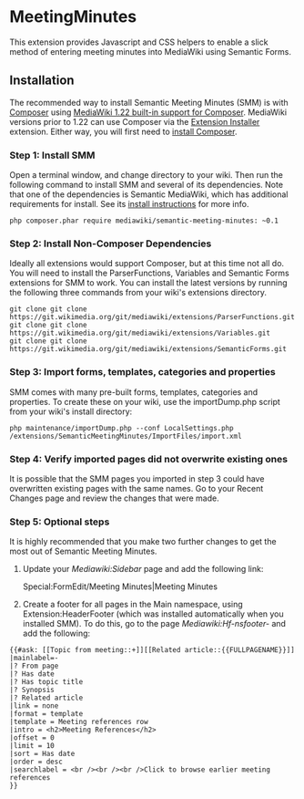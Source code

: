 MeetingMinutes
==============

This extension provides Javascript and CSS helpers to enable a slick method of entering meeting minutes into MediaWiki using Semantic Forms.

Installation
------------

The recommended way to install Semantic Meeting Minutes (SMM) is with [Composer](composer) using
[MediaWiki 1.22 built-in support for Composer](mwcomposer). MediaWiki versions prior to 1.22 can use Composer via the [Extension Installer](extensioninstaller) extension. Either way, you will first need to [install Composer](composerinstall).


### Step 1: Install SMM

Open a terminal window, and change directory to your wiki. Then run the following command to install SMM and several of its dependencies. Note that one of the dependencies is Semantic MediaWiki, which has additional requirements for install. See its [install instructions](smwinstall) for more info.

    php composer.phar require mediawiki/semantic-meeting-minutes: ~0.1

### Step 2: Install Non-Composer Dependencies

Ideally all extensions would support Composer, but at this time not all do. You will need to install the ParserFunctions, Variables and Semantic Forms extensions for SMM to work. You can install the latest versions by running the following three commands from your wiki's extensions directory.

    git clone git clone https://git.wikimedia.org/git/mediawiki/extensions/ParserFunctions.git
    git clone git clone https://git.wikimedia.org/git/mediawiki/extensions/Variables.git
    git clone git clone https://git.wikimedia.org/git/mediawiki/extensions/SemanticForms.git

### Step 3: Import forms, templates, categories and properties

SMM comes with many pre-built forms, templates, categories and properties. To create these on your wiki, use the importDump.php script from your wiki's install directory:

    php maintenance/importDump.php --conf LocalSettings.php /extensions/SemanticMeetingMinutes/ImportFiles/import.xml

### Step 4: Verify imported pages did not overwrite existing ones

It is possible that the SMM pages you imported in step 3 could have overwritten existing pages with the same names. Go to your Recent Changes page and review the changes that were made.
	
### Step 5: Optional steps

It is highly recommended that you make two further changes to get the most out of Semantic Meeting Minutes.

1. Update your _Mediawiki:Sidebar_ page and add the following link:

    Special:FormEdit/Meeting Minutes|Meeting Minutes

2. Create a footer for all pages in the Main namespace, using Extension:HeaderFooter (which was installed automatically when you installed SMM). To do this, go to the page _Mediawiki:Hf-nsfooter-_ and add the following:

```
{{#ask: [[Topic from meeting::+]][[Related article::{{FULLPAGENAME}}]]
|mainlabel=-
|? From page
|? Has date
|? Has topic title
|? Synopsis
|? Related article
|link = none
|format = template
|template = Meeting references row
|intro = <h2>Meeting References</h2>
|offset = 0
|limit = 10
|sort = Has date
|order = desc
|searchlabel = <br /><br /><br />Click to browse earlier meeting references
}}
```

[composer]: https://getcomposer.org/
[mwcomposer]: https://www.mediawiki.org/wiki/Composer
[extensioninstaller]: https://github.com/JeroenDeDauw/ExtensionInstaller/blob/master/README.md
[composerinstall]: https://getcomposer.org/doc/00-intro.md
[smwinstall]: https://github.com/SemanticMediaWiki/SemanticMediaWiki/blob/master/docs/INSTALL.md
